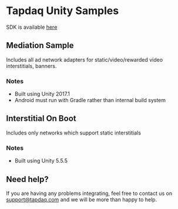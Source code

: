 # Tapdaq Unity Samples
SDK is available [here](https://tapdaq.com/docs)

## Mediation Sample
Includes all ad network adapters for static/video/rewarded video interstitials, banners.

### Notes
- Built using Unity 2017.1
- Android must run with Gradle rather than internal build system

## Interstitial On Boot
Includes only networks which support static interstitials

### Notes
- Built using Unity 5.5.5

## Need help?

If you are having any problems integrating, feel free to contact us on [support@tapdaq.com](mailto:support@tapdaq.com) and we will be more than happy to help.
